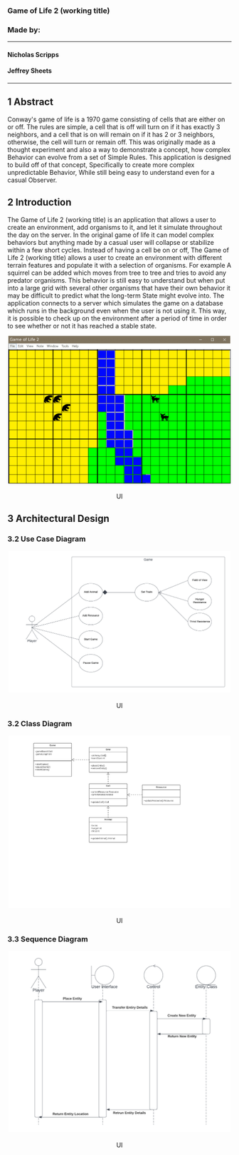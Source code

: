 ### Game of Life 2 (working title)

### Made by:
---
#### Nicholas Scripps
#### Jeffrey Sheets
---
## 1 Abstract

Conway's game of life is a 1970 game consisting of cells that are either on or off. The rules are simple, a cell that is off will turn on if it has exactly 3 neighbors, and a cell that is on will remain on if it has 2 or 3 neighbors, otherwise, the cell will turn or remain off. This was originally made as a thought experiment and also a way to demonstrate a concept, how complex Behavior can evolve from a set of Simple Rules. This application is designed to build off of that concept, Specifically to create more complex unpredictable Behavior, While still being easy to understand even for a casual Observer.


## 2 Introduction

The Game of Life 2 (working title) is an application that allows a user to create an environment, add organisms to it, and let it simulate throughout the day on the server. In the original game of life it can model complex behaviors but anything made by a casual user will collapse or stabilize within a few short cycles. Instead of having a cell be on or off, The Game of Life 2 (working title) allows a user to create an environment with different terrain features and populate it with a selection of organisms. For example A squirrel can be added which moves from tree to tree and tries to avoid any predator organisms. This behavior is still easy to understand but when put into a large grid with several other organisms that have their own behavior it may be difficult to predict what the long-term State might evolve into. The application connects to a server which simulates the game on a database which runs in the background even when the user is not using it. This way, it is possible to check up on the environment after a period of time in order to see whether or not it has reached a stable state. 


<p align="center">
  <img src="UI.png" width="500" title="UI">
  <br>
  <br>
  UI
</p>

## 3 Architectural Design


### 3.2 Use Case Diagram

<p align="center">
  <img src="The Game of Life.png" width="500" title="Use Case Diagram">
  <br>
  <br>
  UI
</p>

### 3.2 Class Diagram

<p align="center">
  <img src="UML class.png" width="500" title="Class Diagram">
  <br>
  <br>
  UI
</p>

### 3.3 Sequence Diagram

<p align="center">
  <img src=" Sequence Diagram.png" width="500" title="Sequence Diagram">
  <br>
  <br>
  UI
</p>
